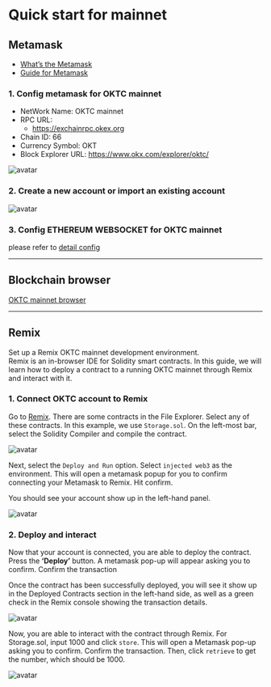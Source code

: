 # Quick start for mainnet
## Metamask
- [What’s the Metamask](https://metamask.io/index.html)
- [Guide for Metamask](https://docs.metamask.io/guide/)

### 1. Config metamask for OKTC mainnet

- NetWork Name: OKTC mainnet
- RPC URL: 
    - https://exchainrpc.okex.org
- Chain ID: 66
- Currency Symbol: OKT
- Block Explorer URL: https://www.okx.com/explorer/oktc/

![avatar](../../img/metamask-01.for-mainnet-en.jpeg)

### 2. Create a new account or import an existing account
![avatar](../../img/metamask-01-2.png)

### 3. Config ETHEREUM WEBSOCKET for OKTC mainnet
please refer to [detail config](/dev/api/oktc-api/websocket.html)

___
## Blockchain browser
[OKTC mainnet browser](https://www.okx.com/explorer/oktc)
___

## Remix
Set up a Remix OKTC mainnet development environment.    
Remix is an in-browser IDE for Solidity smart contracts. In this guide, we will learn how to deploy a contract to a running OKTC mainnet through Remix and interact with it.   
### 1. Connect OKTC account to Remix
Go to [Remix](http://remix.ethereum.org/). There are some contracts in the File Explorer. Select any of these contracts. In this example, we use `Storage.sol`. On the left-most bar, select the Solidity Compiler and compile the contract.


![avatar](../../img/metamask-02.png)

Next, select the `Deploy and Run` option. Select `injected web3` as the environment. This will open a metamask popup for you to confirm connecting your Metamask to Remix. Hit confirm.

You should see your account show up in the left-hand panel.

![avatar](../../img/metamask-03.png)


### 2. Deploy and interact
Now that your account is connected, you are able to deploy the contract. Press the **‘Deploy’** button. A metamask pop-up will appear asking you to confirm. Confirm the transaction   

Once the contract has been successfully deployed, you will see it show up in the Deployed Contracts section in the left-hand side, as well as a green check in the Remix console showing the transaction details.   

![avatar](../../img/metamask-04.png)


Now, you are able to interact with the contract through Remix. For Storage.sol, input 1000 and click `store`. This will open a Metamask pop-up asking you to confirm. Confirm the transaction. Then, click `retrieve` to get the number, which should be 1000.

![avatar](../../img/metamask-05.png)



